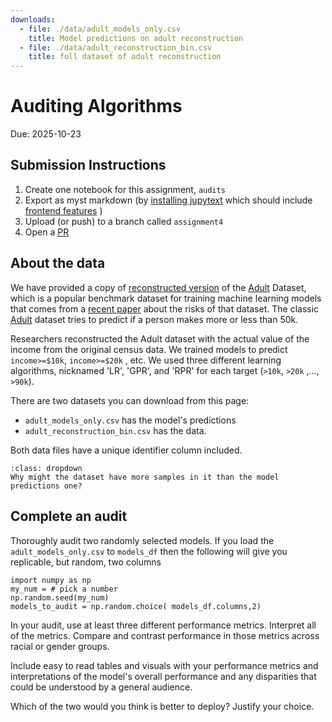 ```yaml
---
downloads:
  - file: ./data/adult_models_only.csv
    title: Model predictions on adult reconstruction
  - file: ./data/adult_reconstruction_bin.csv
    title: full dataset of adult reconstruction
---
```


# Auditing Algorithms

Due: 2025-10-23

## Submission Instructions

1. Create one notebook for this assignment, `audits`
1. Export as myst markdown (by [installing jupytext](https://jupytext.readthedocs.io/en/latest/install.html) which should include [frontend features](https://jupytext.readthedocs.io/en/latest/jupyterlab-extension.html) )
1. Upload (or push) to a branch called `assignment4`
1. Open a [PR](https://docs.github.com/en/pull-requests/collaborating-with-pull-requests/proposing-changes-to-your-work-with-pull-requests/creating-a-pull-request)

## About the data


We have provided a  copy of [reconstructed version](https://github.com/socialfoundations/folktables) of the [Adult](https://archive.ics.uci.edu/dataset/2/adult) Dataset, which is a popular benchmark dataset for training machine learning models that comes from a [recent paper](https://arxiv.org/abs/2108.04884) about the risks of that dataset.  The classic [Adult](https://archive.ics.uci.edu/dataset/2/adult) dataset tries to predict if a person makes more or less than 50k.  

Researchers reconstructed the Adult dataset with the actual value of the income from the original census data.  We trained models to predict `income>=$10k`, `income>=$20k` , etc.  We used three different learning algorithms, nicknamed 'LR', 'GPR', and 'RPR' for each target (`>10k`, `>20k` ,..., `>90k`).

There are two datasets you can download from this page: 
- `adult_models_only.csv` has the model's predictions 
- `adult_reconstruction_bin.csv` has the data. 


Both data files have a unique identifier column included.

```{hint}
:class: dropdown
Why might the dataset have more samples in it than the model predictions one? 
```

## Complete an audit



Thoroughly audit two randomly selected  models.  If you load the `adult_models_only.csv` to `models_df` then the following will give you replicable, but random, two columns
```
import numpy as np
my_num = # pick a number
np.random.seed(my_num)
models_to_audit = np.random.choice( models_df.columns,2)
```

In your audit, use at least three different performance metrics. Interpret all of the metrics. Compare and contrast performance in those metrics across racial or gender groups. 

Include easy to read tables and visuals with your performance metrics and interpretations of the model's overall performance and any disparities that could be understood by a general audience.  

Which of the two would you think is better to deploy? Justify your choice. 